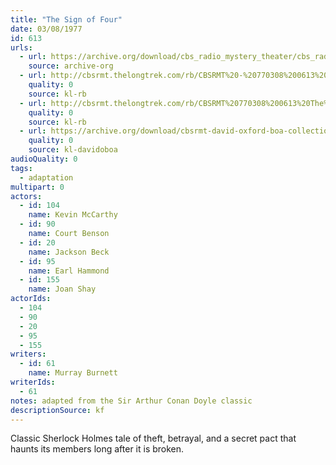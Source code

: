 ```yaml
---
title: "The Sign of Four"
date: 03/08/1977
id: 613
urls: 
  - url: https://archive.org/download/cbs_radio_mystery_theater/cbs_radio_mystery_theater-0601-0650.zip/cbs_radio_mystery_theater-0601-0650%2Fcbsrmt_0613_the_sign_of_the_four.mp3
    source: archive-org
  - url: http://cbsrmt.thelongtrek.com/rb/CBSRMT%20-%20770308%200613%20The%20Sign%20Of%20The%20Four_WLNH-FM_rb.mp3
    quality: 0
    source: kl-rb
  - url: http://cbsrmt.thelongtrek.com/rb/CBSRMT%20770308%200613%20The%20Sign%20of%20the%20Four_wbbm_rb%20closingthememissing.mp3
    quality: 0
    source: kl-rb
  - url: https://archive.org/download/cbsrmt-david-oxford-boa-collection/CBSRMT-770308-0613-The-Sign-of-the-Four-(128-48)_WBBM-JE-{BoA}.mp3
    quality: 0
    source: kl-davidoboa
audioQuality: 0
tags: 
  - adaptation
multipart: 0
actors:  
  - id: 104
    name: Kevin McCarthy  
  - id: 90
    name: Court Benson  
  - id: 20
    name: Jackson Beck  
  - id: 95
    name: Earl Hammond  
  - id: 155
    name: Joan Shay
actorIds:  
  - 104  
  - 90  
  - 20  
  - 95  
  - 155
writers:  
  - id: 61
    name: Murray Burnett
writerIds:  
  - 61
notes: adapted from the Sir Arthur Conan Doyle classic
descriptionSource: kf
---
```

Classic Sherlock Holmes tale of theft, betrayal, and a secret pact that haunts its members long after it is broken.